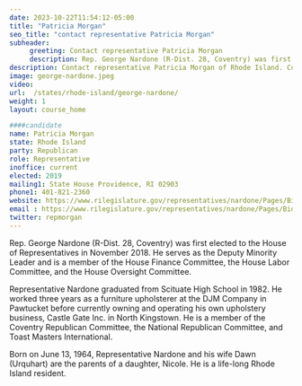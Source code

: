 ```yaml
---
date: 2023-10-22T11:54:12-05:00
title: "Patricia Morgan"
seo_title: "contact representative Patricia Morgan"
subheader:
     greeting: Contact representative Patricia Morgan
     description: Rep. George Nardone (R-Dist. 28, Coventry) was first elected to the House of Representatives in November 2018. He serves as the Deputy Minority Leader and is a member of the House Finance Committee, the House Labor Committee, and the House Oversight Committee.
description: Contact representative Patricia Morgan of Rhode Island. Contact information for Patricia Morgan includes email address, phone number, and mailing address.
image: george-nardone.jpeg
video:
url:  /states/rhode-island/george-nardone/
weight: 1
layout: course_home

####candidate
name: Patricia Morgan
state: Rhode Island
party: Republican
role: Representative
inoffice: current
elected: 2019
mailing1: State House Providence, RI 02903
phone1: 401-821-2360
website: https://www.rilegislature.gov/representatives/nardone/Pages/Biography.aspx/
email : https://www.rilegislature.gov/representatives/nardone/Pages/Biography.aspx/
twitter: repmorgan
---
```


Rep. George Nardone (R-Dist. 28, Coventry) was first elected to the House of Representatives in November 2018. He serves as the Deputy Minority Leader and is a member of the House Finance Committee, the House Labor Committee, and the House Oversight Committee.

Representative Nardone graduated from Scituate High School in 1982. He worked three years as a furniture upholsterer at the DJM Company in Pawtucket before currently owning and operating his own upholstery business, Castle Gate Inc. in North Kingstown. He is a member of the Coventry Republican Committee, the National Republican Committee, and Toast Masters International.

Born on June 13, 1964, Representative Nardone and his wife Dawn (Urquhart) are the parents of a daughter, Nicole. He is a life-long Rhode Island resident.​

